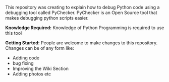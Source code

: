 This repository was creating to explain how to debug Python code using a debugging tool called PyChecker. PyChecker is an Open Source tool that makes debugging python scripts easier.

**Knowledge Required:**
Knowledge of Python Programming is required to use this tool

**Getting Started:**
People are welcome to make changes to this repository. Changes can be of any form like:
* Adding code
* bug fixing
* Improving the Wiki Section
* Adding photos etc
